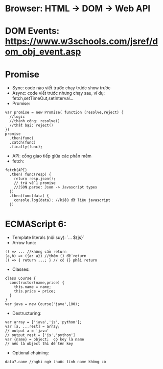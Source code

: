 # Browser: HTML -> DOM -> Web API
# DOM Events: https://www.w3schools.com/jsref/dom_obj_event.asp
# Promise
  * Sync: code nào viết trước chạy trước show trước
  * Async: code viết trước nhưng chạy sau, ví dụ: fetch,setTimeOut,setInterval...
  * Promise:
  ~~~
  var promise = new Promise( function (resolve,reject) {
    //logic
    //thành công: resolve()
    //thất bại: reject()
  })
  promise
    .then(func)
    .catch(func)
    .finally(func);
  ~~~
  * API: cổng giao tiếp giữa các phần mềm
  * fetch:
  ~~~
  fetch(API)
    .then( func(resp) {
      return resp.json();
      // trả về 1 promise
      //JSON.parse: Json -> Javascript types
    })
    .then(func(data) {
      console.log(data); //kiểu dữ liệu javascript
    })
  ~~~
# ECMAScript 6:
  * Template literals (nội suy): \`... ${js}\`
  * Arrow func:
  ~~~
  () => ... //không cần return
  (a,b) => ({a: a}) //thêm () để return
  () => { return ...; } // có {} phải return
  ~~~
  * Classes:
  ~~~
  class Course {
    constructor(name,price) {
      this.name = name;
      this.price = price;
    }
  }
  var java = new Course('java',100);
  ~~~
  * Destructuring:
  ~~~
  var array = ['java','js','python'];
  var [a, ...rest] = array;
  // output a = 'java'
  // output rest = ['js','python']
  var {name} = object;  có key là name
  // nếu là object thì để tên key
  ~~~
  * Optional chaining:
  ~~~
  data?.name //nghi ngờ thuộc tính name không có
  ~~~
